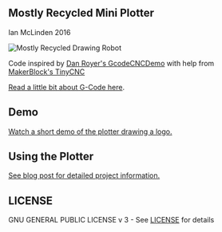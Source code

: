 ## Mostly Recycled Mini Plotter
Ian McLinden 2016

![Mostly Recycled Drawing Robot](http://www.arvos.org/content/images/2017/01/Front_text.jpg)

Code inspired by [Dan Royer's GcodeCNCDemo](https://github.com/MarginallyClever/GcodeCNCDemo) with help from [MakerBlock's TinyCNC](https://github.com/MakerBlock/TinyCNC-Sketches)

[Read a little bit about G-Code here](https://www.arvos.org/g-code-intro/).

## Demo
[Watch a short demo of the plotter drawing a logo.](https://www.youtube.com/watch?v=FgU_aHrGsDg)

## Using the Plotter
[See blog post for detailed project information.](http://www.arvos.org/mostly-recycled-drawing-robot)

## LICENSE
GNU GENERAL PUBLIC LICENSE v 3 - See [LICENSE](/LICENSE) for details
